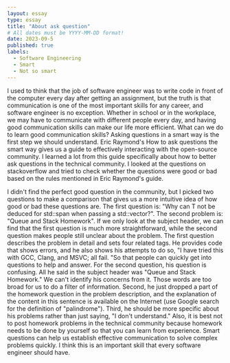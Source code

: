 ```yaml
---
layout: essay
type: essay
title: "About ask question"
# All dates must be YYYY-MM-DD format!
date: 2023-09-5
published: true
labels:
  - Software Engineering
  - Smart
  - Not so smart
---
```


I used to think that the job of software engineer was to write code in front of the computer every day after getting an assignment, but the truth is that communication is one of the most important skills for any career, and software engineer is no exception. Whether in school or in the workplace, we may have to communicate with different people every day, and having good communication skills can make our life more efficient. What can we do to learn good communication skills? Asking questions in a smart way is the first step we should understand. Eric Raymond's How to ask questions the smart way gives us a guide to effectively interacting with the open-source community. I learned a lot from this guide specifically about how to better ask questions in the technical community. I looked at the questions on stackoverflow and tried to check whether the questions were good or bad based on the rules mentioned in Eric Raymond's guide.

I didn't find the perfect good question in the community, but I picked two questions to make a comparison that gives us a more intuitive idea of how good or bad these questions are. The first question is: "Why can T not be deduced for std::span when passing a std::vector?". The second problem is: "Queue and Stack Homework". If we only look at the subject header, we can find that the first question is much more straightforward, while the second question makes people still unclear about the problem. The first question describes the problem in detail and sets four related tags. He provides code that shows errors, and he also shows his attempts to do so, "I have tried this with GCC, Clang, and MSVC; all fail. "So that people can quickly get into questions to help and answer. For the second question, his question is confusing. All he said in the subject header was "Queue and Stack Homework." We can't identify his concerns from it. Those words are too broad for us to do a filter of information. Second, he just dropped a part of the homework question in the problem description, and the explanation of the content in this sentence is available on the Internet (use Google search for the definition of "palindrome"). Third, he should be more specific about his problems rather than just saying, "I don't understand." Also, it is best not to post homework problems in the technical community because homework needs to be done by yourself so that you can learn from experience. Smart questions can help us establish effective communication to solve complex problems quickly. I think this is an important skill that every software engineer should have.
